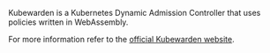 Kubewarden is a Kubernetes Dynamic Admission Controller that uses policies written
in WebAssembly.

For more information refer to the [official Kubewarden website](https://kubewarden.io/).
